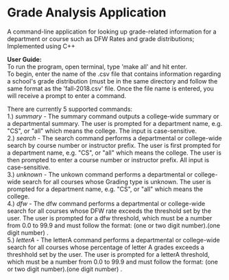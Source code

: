 # Grade Analysis Application
 A command-line application for looking up grade-related information for a department or course such as DFW Rates and grade distributions; Implemented using C++
 
 **User Guide:**  
 To run the program, open terminal, type 'make all' and hit enter.  
 To begin, enter the name of the .csv file that contains information regarding a school's grade distribution (must be in the     same directory and follow the same format as the 'fall-2018.csv' file. Once the file name is entered, you will receive a  prompt to enter a command.  
 
 There are currently 5 supported commands:      
    1.) *summary* - The summary command outputs a college-wide summary or a departmental summary. The user is prompted for a department name, e.g. "CS", or "all" which means the college. The input is case-sensitive.  
   2.) *search* - The search command performs a departmental or college-wide search by course number or instructor prefix. The user is first prompted for a department name, e.g. "CS", or "all" which means the college. The user is then prompted to enter a course number or instructor prefix. All input is case-sensitive.  
   3.) *unknown* - The unkown command performs a departmental or college-wide search for all courses whose Grading type is unknown. The user is prompted for a department name, e.g. "CS", or "all" which means the college.  
   4.) *dfw* - The dfw command performs a departmental or college-wide search for all courses whose DFW rate exceeds the threshold set by the user. The user is prompted for a dfw threshold, which must be a number from 0.0 to 99.9 and must follow the format: (one or two digit number).(one digit number) .   
   5.) *letterA* - The letterA command performs a departmental or college-wide search for all courses whose percentage of letter A grades exceeds a threshhold set by the user. The user is prompted for a letterA threshold, which must be a number from 0.0 to 99.9 and must follow the format: (one or two digit number).(one digit number) . 
 
 
